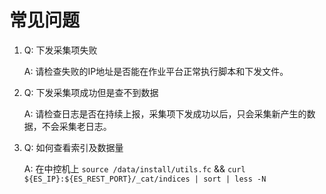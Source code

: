 # 常见问题 

1. Q: 下发采集项失败

   A: 请检查失败的IP地址是否能在作业平台正常执行脚本和下发文件。

2. Q: 下发采集项成功但是查不到数据

   A: 请检查日志是否在持续上报，采集项下发成功以后，只会采集新产生的数据，不会采集老日志。

3. Q: 如何查看索引及数据量

   A: 在中控机上 `source /data/install/utils.fc` && `curl ${ES_IP}:${ES_REST_PORT}/_cat/indices | sort | less -N`
